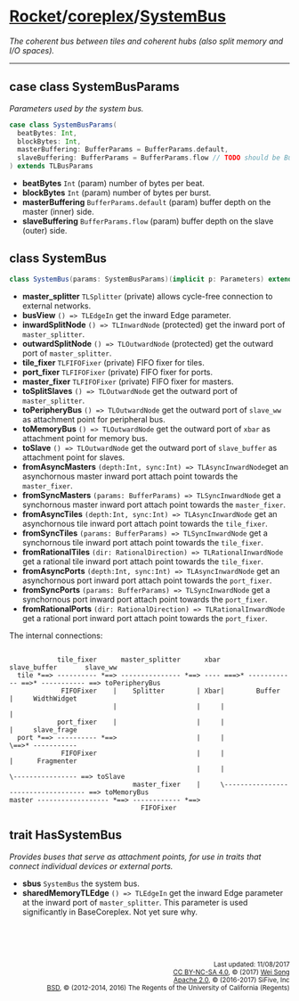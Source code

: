 [Rocket](../Readme.md)/[coreplex](../coreplex.md)/[SystemBus](https://github.com/freechipsproject/rocket-chip/blob/master/src/main/scala/coreplex/SystemBus.scala)
========================
*The coherent bus between tiles and coherent hubs (also split memory and I/O spaces).*

**********************

## case class SystemBusParams
*Parameters used by the system bus.*

~~~scala
case class SystemBusParams(
  beatBytes: Int,
  blockBytes: Int,
  masterBuffering: BufferParams = BufferParams.default,
  slaveBuffering: BufferParams = BufferParams.flow // TODO should be BufferParams.none on BCE
) extends TLBusParams
~~~

+ **beatBytes** `Int` (param) number of bytes per beat.
+ **blockBytes** `Int` (param) number of bytes per burst.
+ **masterBuffering** `BufferParams.default` (param) buffer depth on the master (inner) side.
+ **slaveBuffering** `BufferParams.flow` (param) buffer depth on the slave (outer) side.

## class SystemBus

~~~scala
class SystemBus(params: SystemBusParams)(implicit p: Parameters) extends TLBusWrapper(params)
~~~

+ **master_splitter** `TLSplitter` (private) allows cycle-free connection to external networks.
+ **busView** `() => TLEdgeIn` get the inward Edge parameter.
+ **inwardSplitNode** `() => TLInwardNode` (protected) get the inward port of `master_splitter`.
+ **outwardSplitNode** `() => TLOutwardNode` (protected) get the outward port of `master_splitter`.
+ **tile_fixer** `TLFIFOFixer` (private) FIFO fixer for tiles.
+ **port_fixer** `TLFIFOFixer` (private) FIFO fixer for ports.
+ **master_fixer** `TLFIFOFixer` (private) FIFO fixer for masters.
+ **toSplitSlaves** `() => TLOutwardNode` get the outward port of `master_splitter`.
+ **toPeripheryBus** `() => TLOutwardNode` get the outward port of `slave_ww` as attachment point for peripheral bus.
+ **toMemoryBus** `() => TLOutwardNode` get the outward port of `xbar` as attachment point for memory bus.
+ **toSlave** `() => TLOutwardNode` get the outward port of `slave_buffer` as attachment point for slaves.
+ **fromAsyncMasters** `(depth:Int, sync:Int) => TLAsyncInwardNode`get an asynchornous master inward port attach point towards the `master_fixer`.
+ **fromSyncMasters** `(params: BufferParams) => TLSyncInwardNode` get a synchornous master inward port attach point towards the `master_fixer`.
+ **fromAsyncTiles** `(depth:Int, sync:Int) => TLAsyncInwardNode` get an asynchornous tile inward port attach point towards the `tile_fixer`.
+ **fromSyncTiles** `(params: BufferParams) => TLSyncInwardNode` get a synchornous tile inward port attach point towards the `tile_fixer`.
+ **fromRationalTiles** `(dir: RationalDirection) => TLRationalInwardNode` get a rational tile inward port attach point towards the `tile_fixer`.
+ **fromAsyncPorts** `(depth:Int, sync:Int) => TLAsyncInwardNode` get an asynchornous port inward port attach point towards the `port_fixer`.
+ **fromSyncPorts** `(params: BufferParams) => TLSyncInwardNode` get a synchornous port inward port attach point towards the `port_fixer`.
+ **fromRationalPorts** `(dir: RationalDirection) => TLRationalInwardNode` get a rational port inward port attach point towards the `port_fixer`.

The internal connections:
~~~

            tile_fixer      master_splitter      xbar       slave_buffer       slave_ww
  tile *==> ---------- *==> --------------- *==> ---- ===>* ------------ ==>* ----------- ==> toPeripheryBus
             FIFOFixer    |    Splitter        | Xbar|        Buffer    |     WidthWidget
                          |                    |     |                  |
            port_fixer    |                    |     |                  |     slave_frage
  port *==> ---------- *==>                    |     |                  \==>* -----------
             FIFOFixer                         |     |                  |      Fragmenter
                                               |     |                  \---------------- ==> toSlave
                               master_fixer    |     \----------------------------------- ==> toMemoryBus
master ------------------ *==> ------------ *==>
                                 FIFOFixer
~~~

## trait HasSystemBus
*Provides buses that serve as attachment points, for use in traits that connect individual devices or external ports.*

+ **sbus** `SystemBus` the system bus.
+ **sharedMemoryTLEdge** `() => TLEdgeIn` get the inward Edge parameter at the inward port of `master_splitter`.
  This parameter is used significantly in BaseCoreplex. Not yet sure why.


<br><br><br><p align="right">
<sub>
Last updated: 11/08/2017<br>
[CC BY-NC-SA 4.0](https://creativecommons.org/licenses/by-nc-sa/4.0/), &copy; (2017) [Wei Song](mailto:wsong83@gmail.com)<br>
[Apache 2.0](https://github.com/freechipsproject/rocket-chip/blob/master/LICENSE.SiFive), &copy; (2016-2017) SiFive, Inc<br>
[BSD](https://github.com/freechipsproject/rocket-chip/blob/master/LICENSE.Berkeley), &copy; (2012-2014, 2016) The Regents of the University of California (Regents)
</sub>
</p>

